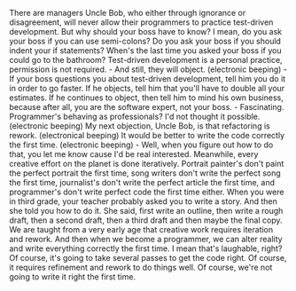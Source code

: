 There are managers Uncle Bob, who either through ignorance or disagreement, will never allow their programmers to practice test-driven development. 
But why should your boss have to know? I mean, do you ask your boss if you can use semi-colons? Do you ask your boss if you should indent your if statements? When's the last time you asked your boss if you could go to the bathroom? Test-driven development is a personal practice, permission is not required. - And still, they will object. (electronic beeping) - If your boss questions you about test-driven development, tell him you do it in order to go faster. If he objects, tell him that you'll have to double all your estimates. If he continues to object, then tell him to mind his own business, because after all, you are the software expert, not your boss. - Fascinating. Programmer's behaving as professionals? I'd not thought it possible. (electronic beeping) My next objection, Uncle Bob, is that refactoring is rework. (electronical beeping) It would be better to write the code correctly the first time. (electronic beeping) - Well, when you figure out how to do that, you let me know cause I'd be real interested. Meanwhile, every creative effort on the planet is done iteratively. Portrait painter's don't paint the perfect portrait the first time, song writers don't write the perfect song the first time, journalist's don't write the perfect article the first time, and programmer's don't write perfect code the first time either. When you were in third grade, your teacher probably asked you to write a story. And then she told you how to do it. She said, first write an outline, then write a rough draft, then a second draft, then a third draft and then maybe the final copy. We are taught from a very early age that creative work requires iteration and rework. And then when we become a programmer, we can alter reality and write everything correctly the first time. I mean that's laughable, right? Of course, it's going to take several passes to get the code right. Of course, it requires refinement and rework to do things well. Of course, we're not going to write it right the first time. 